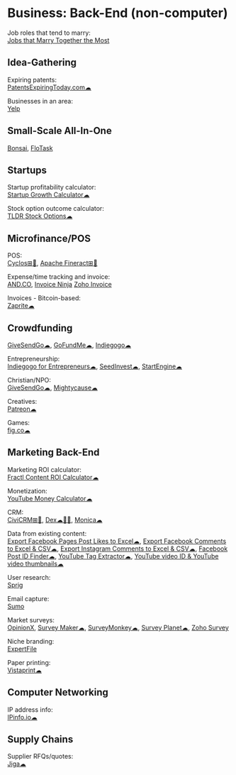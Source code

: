 # Business: Back-End (non-computer)

Job roles that tend to marry:  
[Jobs that Marry Together the Most](https://flowingdata.com/2021/05/26/jobs-that-marry-together/)

## Idea-Gathering

Expiring patents:  
[PatentsExpiringToday.com☁](https://patentsexpiringtoday.com/)

Businesses in an area:  
[Yelp](https://www.yelp.com/)

## Small-Scale All-In-One

[Bonsai](https://www.hellobonsai.com/),
[FloTask](https://flotask.webflow.io/)

## Startups

Startup profitability calculator:  
[Startup Growth Calculator☁](http://growth.tlb.org/#)

Stock option outcome calculator:  
[TLDR Stock Options☁](https://tldroptions.io/)

## Microfinance/POS

POS:  
[Cyclos⊞🐧](https://www.cyclos.org/),
[Apache Fineract⊞🐧](https://github.com/apache/fineract)

Expense/time tracking and invoice:  
[AND.CO](https://www.and.co/),
[Invoice Ninja](https://www.invoiceninja.com/)
[Zoho Invoice](https://www.zoho.com/invoice/)

Invoices - Bitcoin-based:  
[Zaprite☁](https://zaprite.com/)

## Crowdfunding

[GiveSendGo☁](https://givesendgo.com/),
[GoFundMe☁](https://www.gofundme.com/),
[Indiegogo☁](https://www.indiegogo.com/)

Entrepreneurship:  
[Indiegogo for Entrepreneurs☁](https://entrepreneur.indiegogo.com/),
[SeedInvest☁](https://www.seedinvest.com/),
[StartEngine☁](https://www.startengine.com/)

Christian/NPO:  
[GiveSendGo☁](https://www.givesendgo.com/),
[Mightycause☁](https://www.mightycause.com/)

Creatives:  
[Patreon☁](https://www.patreon.com/)

Games:  
[fig.co☁](https://www.fig.co/)

## Marketing Back-End

Marketing ROI calculator:  
[Fractl Content ROI Calculator☁](http://frac.tl/content-roi-calc/)

Monetization:  
[YouTube Money Calculator☁](https://commentpicker.com/youtube-money-calculator.php)

CRM:  
[CiviCRM⊞🐧](https://civicrm.org/),
[Dex☁🍎🤖](https://getdex.com/),
[Monica☁](https://github.com/monicahq/monica)

Data from existing content:  
[Export Facebook Pages Post Likes to Excel☁](https://commentpicker.com/export-likes-facebook.php),
[Export Facebook Comments to Excel & CSV☁](https://commentpicker.com/export-comments-facebook.php),
[Export Instagram Comments to Excel & CSV☁](https://commentpicker.com/export-comments-instagram.php),
[Facebook Post ID Finder☁](https://commentpicker.com/facebook-post-id-finder.php),
[YouTube Tag Extractor☁](https://commentpicker.com/youtube-tag-extractor.php),
[YouTube video ID & YouTube video thumbnails☁](https://commentpicker.com/youtube-video-id.php)

User research:  
[Sprig](https://sprig.com/)

Email capture:  
[Sumo](https://sumo.com/)

Market surveys:  
[OpinionX](https://www.opinionx.co/),
[Survey Maker☁](https://www.survey-maker.com/),
[SurveyMonkey☁](https://www.surveymonkey.com/),
[Survey Planet☁](https://surveyplanet.com/),
[Zoho Survey](https://www.zoho.com/survey/)

Niche branding:  
[ExpertFile](https://expertfile.com/)

Paper printing:  
[Vistaprint☁](https://www.vistaprint.com/)

## Computer Networking

IP address info:  
[IPinfo.io☁](https://ipinfo.io/)

## Supply Chains

Supplier RFQs/quotes:  
[Jiga☁](https://jiga.io/)
